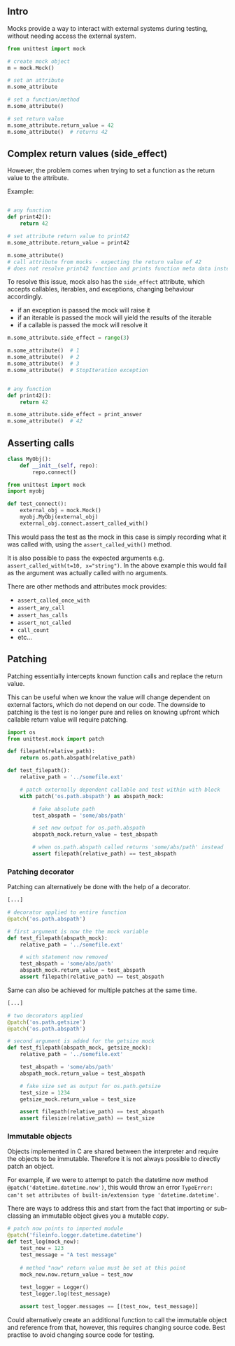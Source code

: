 
## Intro
Mocks provide a way to interact with external systems during testing, without needing access the external system.

```python
from unittest import mock

# create mock object
m = mock.Mock()

# set an attribute
m.some_attribute

# set a function/method
m.some_attribute()

# set return value
m.some_attribute.return_value = 42
m.some_attribute()  # returns 42
```

## Complex return values (side_effect)
However, the problem comes when trying to set a function as the return value to the attribute. 

Example:
```python

# any function
def print42():
    return 42

# set attribute return value to print42
m.some_attribute.return_value = print42

m.some_attribute() 
# call attribute from mocks - expecting the return value of 42
# does not resolve print42 function and prints function meta data instead

```

To resolve this issue, mock also has the `side_effect` attribute, which accepts callables, iterables, and exceptions, changing behaviour accordingly.

- if an exception is passed the mock will raise it
- if an iterable is passed the mock will yield the results of the iterable
- if a callable is passed the mock will resolve it

```python
m.some_attribute.side_effect = range(3)

m.some_attribute()  # 1
m.some_attribute()  # 2
m.some_attribute()  # 3
m.some_attribute()  # StopIteration exception


# any function
def print42():
    return 42

m.some_attribute.side_effect = print_answer
m.some_attribute()  # 42
```

## Asserting calls

```python
class MyObj():
    def __init__(self, repo):
        repo.connect()

from unittest import mock
import myobj

def test_connect():
    external_obj = mock.Mock()
    myobj.MyObj(external_obj)
    external_obj.connect.assert_called_with()
```

This would pass the test as the mock in this case is simply recording what it was called with, using the `assert_called_with()` method. 

It is also possible to pass the expected arguments e.g. `assert_called_with(t=10, x="string")`. In the above example this would fail as the argument was actually called with no arguments. 

There are other methods and attributes mock provides:
- `assert_called_once_with`
- `assert_any_call`
- `assert_has_calls`
- `assert_not_called`
- `call_count`
- etc...

## Patching
Patching essentially intercepts known function calls and replace the return value.

This can be useful when we know the value will change dependent on external factors, which do not depend on our code. The downside to patching is the test is no longer pure and relies on knowing upfront which callable return value will require patching.

```python
import os
from unittest.mock import patch

def filepath(relative_path):
    return os.path.abspath(relative_path)

def test_filepath():
    relative_path = '../somefile.ext'

    # patch externally dependent callable and test within with block
    with patch('os.path.abspath') as abspath_mock:

        # fake absolute path
        test_abspath = 'some/abs/path'

        # set new output for os.path.abspath
        abspath_mock.return_value = test_abspath

        # when os.path.abspath called returns 'some/abs/path' instead
        assert filepath(relative_path) == test_abspath
```

### Patching decorator
Patching can alternatively be done with the help of a decorator.

```python
[...]

# decorator applied to entire function
@patch('os.path.abspath')

# first argument is now the the mock variable
def test_filepath(abspath_mock):
    relative_path = '../somefile.ext'

    # with statement now removed
    test_abspath = 'some/abs/path'
    abspath_mock.return_value = test_abspath
    assert filepath(relative_path) == test_abspath
```

Same can also be achieved for multiple patches at the same time.

```python
[...]

# two decorators applied
@patch('os.path.getsize')
@patch('os.path.abspath')

# second argument is added for the getsize mock
def test_filepath(abspath_mock, getsize_mock):
    relative_path = '../somefile.ext'

    test_abspath = 'some/abs/path'
    abspath_mock.return_value = test_abspath

    # fake size set as output for os.path.getsize
    test_size = 1234
    getsize_mock.return_value = test_size

    assert filepath(relative_path) == test_abspath
    assert filesize(relative_path) == test_size
```


### Immutable objects
Objects implemented in C are shared between the interpreter and require the objects to be immutable. Therefore it is not always possible to directly patch an object.

For example, if we were to attempt to patch the datetime now method `@patch('datetime.datetime.now')`, this would throw an error `TypeError: can't set attributes of built-in/extension type 'datetime.datetime'`.

There are ways to address this and start from the fact that importing or sub-classing an immutable object gives you a mutable _copy_.

```python
# patch now points to imported module
@patch('fileinfo.logger.datetime.datetime')
def test_log(mock_now):
    test_now = 123
    test_message = "A test message"
    
    # method "now" return value must be set at this point
    mock_now.now.return_value = test_now
    
    test_logger = Logger()
    test_logger.log(test_message)

    assert test_logger.messages == [(test_now, test_message)]
```

Could alternatively create an additional function to call the immutable object and reference from that, however, this requires changing source code. Best practise to avoid changing source code for testing. 










 







